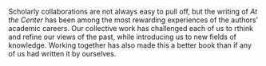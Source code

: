 Scholarly collaborations are not always easy to pull off, but the writing of *At the Center* has been among the most rewarding experiences of the authors' academic careers. Our collective work has challenged each of us to rthink and refine our views of the past, while introducing us to new fields of knowledge. Working together has also made this a better book than if any of us had written it by ourselves.
